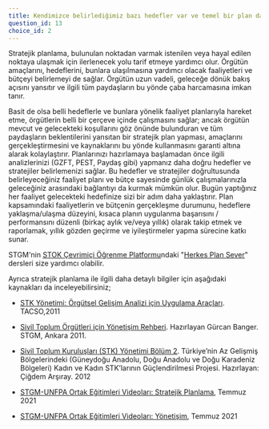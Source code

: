 ```yaml
---
title: Kendimizce belirlediğimiz bazı hedefler var ve temel bir plan dahilinde bu hedefleri gerçekleştirmeye çalışıyoruz.
question_id: 13
choice_id: 2
---
```

Stratejik planlama, bulunulan noktadan varmak istenilen veya hayal edilen noktaya ulaşmak için ilerlenecek yolu tarif etmeye yardımcı olur. Örgütün amaçlarını, hedeflerini, bunlara ulaşılmasına yardımcı olacak faaliyetleri ve bütçeyi belirlemeyi de sağlar. Örgütün uzun vadeli, geleceğe dönük bakış açısını yansıtır ve ilgili tüm paydaşların bu yönde çaba harcamasına imkan tanır.

Basit de olsa belli hedeflerle ve bunlara yönelik faaliyet planlarıyla hareket etme, örgütlerin belli bir çerçeve içinde çalışmasını sağlar; ancak örgütün mevcut ve gelecekteki koşullarını göz önünde bulunduran ve tüm paydaşların beklentilerini yansıtan bir stratejik plan yapması, amaçlarını gerçekleştirmesini ve kaynaklarını bu yönde kullanmasını garanti altına alarak kolaylaştırır. Planlarınızı hazırlamaya başlamadan önce ilgili analizlerinizi (GZFT, PEST, Paydaş gibi) yapmanız daha doğru hedefler ve stratejiler belirlemenizi sağlar. Bu hedefler ve stratejiler doğrultusunda belirleyeceğiniz faaliyet planı ve bütçe sayesinde günlük çalışmalarınızla geleceğiniz arasındaki bağlantıyı da kurmak mümkün olur. Bugün yaptığınız her faaliyet gelecekteki hedefinize sizi bir adım daha yaklaştırır. Plan kapsamındaki faaliyetlerin ve bütçenin gerçekleşme durumunu, hedeflere yaklaşma/ulaşma düzeyini, kısaca planın uygulanma başarısını / performansını düzenli (birkaç aylık ve/veya yıllık) olarak takip etmek ve raporlamak, yıllık gözden geçirme ve iyileştirmeler yapma sürecine katkı sunar.

STGM'nin [<u>STOK Çevrimiçi Öğrenme Platformu</u>](https://www.stgm.org.tr/stok-ogrenme-platformu)ndaki "[<u>Herkes Plan Sever</u>](https://www.stgm.org.tr/sivil-toplum-okulu-stok/herkes-plan-sever)" dersleri size yardımcı olabilir.

Ayrıca stratejik planlama ile ilgili daha detaylı bilgiler için aşağıdaki kaynakları da inceleyebilirsiniz;

- [<u>STK Yönetimi: Örgütsel Gelişim Analizi için Uygulama Araçları</u>](https://www.stgm.org.tr/sites/default/files/2020-09/stk-yonetimi.pdf). TACSO,2011

- [<u>Sivil Toplum Örgütleri için Yönetişim Rehberi</u>](https://www.stgm.org.tr/sites/default/files/2020-08/sivil-toplum-orgutleri-icin-yonetisim-rehberi.pdf). Hazırlayan Gürcan Banger. STGM, Ankara 2011.

- [<u>Sivil Toplum Kuruluşları (STK) Yönetimi Bölüm 2</u>](https://www.gapcatom.org/wp-content/uploads/2014/09/STK_Yonetimi_Bolum_2.pdf). Türkiye’nin Az Gelişmiş Bölgelerindeki (Güneydoğu Anadolu, Doğu Anadolu ve Doğu Karadeniz Bölgeleri) Kadın ve Kadın STK’larının Güçlendirilmesi Projesi. Hazırlayan: Çiğdem Arşıray. 2012

- [<u>STGM-UNFPA Ortak Eğitimleri Videoları: Stratejik Planlama</u>](https://www.youtube.com/watch?v=d9HtUrsxLz8&list=PLNNUSz3jzVL64sskDhRNadAhwPdVsD14-&index=3), Temmuz 2021

- [<u>STGM-UNFPA Ortak Eğitimleri Videoları: Yönetişim</u>](https://www.youtube.com/watch?v=qWrC-fa4PhE&list=PLNNUSz3jzVL64sskDhRNadAhwPdVsD14-&index=30), Temmuz 2021

